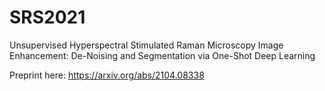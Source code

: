 # SRS2021
Unsupervised Hyperspectral Stimulated Raman Microscopy Image Enhancement: De-Noising and Segmentation via One-Shot Deep Learning

Preprint here: https://arxiv.org/abs/2104.08338
